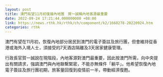 ```yaml
---
layout: post
title: 澳門有望11月初復接內地團　賀一誠稱內地客源最重要
date: 2022-09-24 17:21:44.000000000 +08:00
link: https://news.rthk.hk/rthk/ch/component/k2/1668278-20220924.htm
categories: rthk
---
```


澳門有望在11月初，恢復內地部分居民到澳門的電子簽註及旅行團，但會維持從香港或海外入境人士，須接受的7天酒店隔離及3天居家健康管理。

行政長官賀一誠說在現階段，內地客源對澳門最重要，因此按澳門所需，向中央提出有關請求，強調澳門與內地聯繫緊密，不能亦無條件「躺平」。他希望恢復內地電子簽註及旅行團初期，旅客量回復到疫情前一半，帶動經濟復甦。
